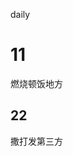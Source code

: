 <!--
 * @Author: NMTuan
 * @Email: NMTuan@qq.com
 * @Date: 2023-01-04 19:14:39
 * @LastEditTime: 2023-01-04 19:14:41
 * @LastEditors: NMTuan
 * @Description:
 * @FilePath: \muyi.dev\docs\daily\index.md
-->

daily

# 11

燃烧顿饭地方

## 22

撒打发第三方

